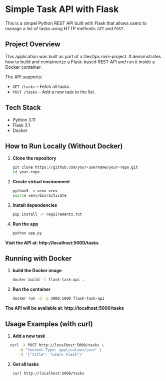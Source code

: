 #  Simple Task API with Flask

This is a simpel Python REST API built with Flask that allows users to manage a list of tasks using HTTP methods: `GET` and `POST`.

## Project Overview

This application was built as part of a DevOps mini-project. It demonstrates how to build and containerize a Flask-based REST API and run it inside a Docker container.

The API supports:
- `GET /tasks` – Fetch all tasks.
- `POST /tasks` – Add a new task to the list.

##  Tech Stack

- Python 3.11
- Flask 3.1
- Docker

##  How to Run Locally (Without Docker)

1. **Clone the repository**
   ```bash
   git clone https://github.com/your-username/your-repo.git
   cd your-repo
   ```

2. **Create virtual environment**
   ```bash
   python3 -m venv venv
   source venv/bin/activate
   ```

3. **Install dependencies**
   ```bash
   pip install -r requirements.txt
   ```

4. **Run the app**
   ```bash
   python app.py
   ```
   
**Visit the API at: http://localhost:5000/tasks**

## Running with Docker
1. **build the Docker image**
    ```bash
   docker build -t flask-task-api .
    ```

2. **Run the container**
    ```bash
    docker run -d -p 5000:5000 flask-task-api
    ```

**The API will be available at: http://localhost:5000/tasks**

## Usage Examples (with curl)
1. **Add a new task**
 ```bash
   curl -X POST http://localhost:5000/tasks \
       -H "Content-Type: application/json" \
       -d '{"title": "Learn Flask"}'
  ```

2. **Get all tasks**
   ```bash
   curl http://localhost:5000/tasks
   ```






